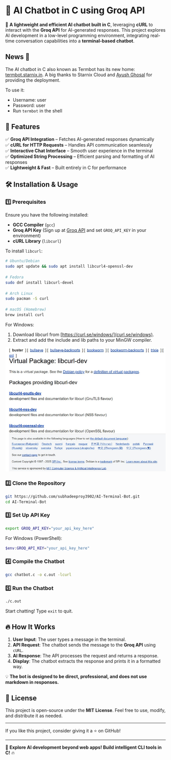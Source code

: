 # 🧠 AI Chatbot in C using Groq API  

🚀 **A lightweight and efficient AI chatbot built in C**, leveraging **cURL** to interact with the **Groq API** for AI-generated responses. This project explores AI development in a low-level programming environment, integrating real-time conversation capabilities into a **terminal-based chatbot**.

## News 🥳

The AI chatbot in C also known as Termbot has its new home: [termbot.starnix.in](https://termbot-subhadeep.starnix.in). A big thanks to Starnix Cloud and [Ayush Ghosal](https://github.com/Ayush786113) for providing the deployment.

To use it:

- Username: user
- Password: user
- Run `termbot` in the shell

## 📌 Features

✅ **Groq API Integration** – Fetches AI-generated responses dynamically  
✅ **cURL for HTTP Requests** – Handles API communication seamlessly  
✅ **Interactive Chat Interface** – Smooth user experience in the terminal  
✅ **Optimized String Processing** – Efficient parsing and formatting of AI responses  
✅ **Lightweight & Fast** – Built entirely in C for performance

## 🛠️ Installation & Usage  

### 1️⃣ Prerequisites

Ensure you have the following installed:  

- **GCC Compiler** (`gcc`)
- **Groq API Key** (Sign up at [Groq API](https://groq.com/) and set `GROQ_API_KEY` in your environment)
- **cURL Library** (`libcurl`)  

To install `libcurl`:  

```sh
# Ubuntu/Debian
sudo apt update && sudo apt install libcurl4-openssl-dev

# Fedora
sudo dnf install libcurl-devel

# Arch Linux
sudo pacman -S curl

# macOS (Homebrew)
brew install curl
```

For Windows:

1. Download libcurl from [https://curl.se/windows/](curl.se/windows).
2. Extract and add the include and lib paths to your MinGW compiler.

![alt text](<image.jpg>)

### 2️⃣ Clone the Repository

```sh
git https://github.com/subhadeeproy3902/AI-Terminal-Bot.git
cd AI-Terminal-Bot
```

### 3️⃣ Set Up API Key

```sh
export GROQ_API_KEY="your_api_key_here"
```

For Windows (PowerShell):

```powershell
$env:GROQ_API_KEY="your_api_key_here"
```

### 4️⃣ Compile the Chatbot

```sh
gcc chatbot.c -o c.out -lcurl
```

### 5️⃣ Run the Chatbot

```sh
./c.out
```

Start chatting! Type `exit` to quit.

## 🔥 How It Works  

1. **User Input**: The user types a message in the terminal.  
2. **API Request**: The chatbot sends the message to the **Groq API** using `cURL`.  
3. **AI Response**: The API processes the request and returns a response.  
4. **Display**: The chatbot extracts the response and prints it in a formatted way.  

💡 **The bot is designed to be direct, professional, and does not use markdown in responses.**  

## 📜 License  

This project is open-source under the **MIT License**. Feel free to use, modify, and distribute it as needed.  

---

If you like this project, consider giving it a ⭐ on GitHub!  

---

🚀 **Explore AI development beyond web apps! Build intelligent CLI tools in C!** 🔥  
